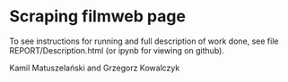 # Scraping filmweb page

To see instructions for running and full description of work done, see file REPORT/Description.html (or ipynb for viewing on github).

Kamil Matuszelański and Grzegorz Kowalczyk
